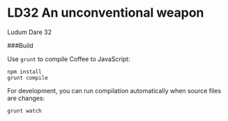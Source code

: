 LD32 An unconventional weapon
=============================

Ludum Dare 32

###Build

Use `grunt` to compile Coffee to JavaScript:

```
npm install
grunt compile
```

For development, you can run compilation automatically when source files are changes:

```
grunt watch
```
